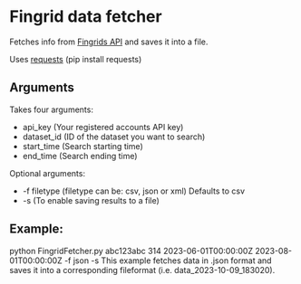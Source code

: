 # Fingrid data fetcher
Fetches info from [Fingrids API](https://data.fingrid.fi/fi/pages/api) and saves it into a file.

Uses [requests](https://pypi.org/project/requests/) (pip install requests)


## Arguments
Takes four arguments:
- api_key (Your registered accounts API key)
- dataset_id (ID of the dataset you want to search)
- start_time (Search starting time)
- end_time (Search ending time)

Optional arguments:
- -f filetype (filetype can be: csv, json or xml) Defaults to csv
- -s (To enable saving results to a file)

## Example: 
python FingridFetcher.py abc123abc 314 2023-06-01T00:00:00Z 2023-08-01T00:00:00Z -f json -s
This example fetches data in .json format and saves it into a corresponding fileformat (i.e. data_2023-10-09_183020).
